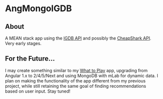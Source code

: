 # AngMongoIGDB


## About

A MEAN stack app using the [IGDB API](https://www.igdb.com/api) and possibly the [CheapShark API](http://www.cheapshark.com/api/). Very early stages.

## For the Future...

I may create something similar to my [What to Play](https://github.com/gfed53/ang-game-selector) app, upgrading from Angular 1.x to 2/4/5/Next and using MongoDB with mLab for dynamic data. I plan on making the functionality of the app different from my previous project, while still retaining the same goal of finding recommendations based on user input. Stay tuned!
